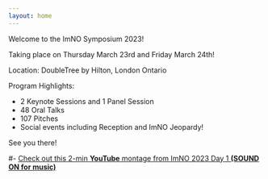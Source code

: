 ```yaml
---
layout: home
---
```

Welcome to the ImNO Symposium 2023!

Taking place on Thursday March 23rd and Friday March 24th!

Location: DoubleTree by Hilton, London Ontario

Program Highlights:
- 2 Keynote Sessions and 1 Panel Session 
- 48 Oral Talks
- 107 Pitches
- Social events including Reception and ImNO Jeopardy!


See you there!

#- [Check out this 2-min **YouTube** montage from ImNO 2023 Day 1 **(SOUND ON for music)**](https://m.youtube.com/watch?v=QfmfNNkH0Ps)
